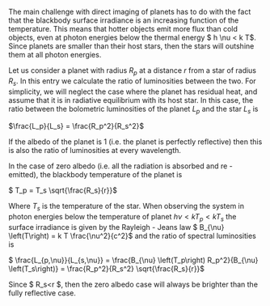 The main challenge with direct imaging of planets has to do with the fact that the blackbody surface irradiance is an increasing function of the temperature. This means that hotter objects emit more flux than cold objects, even at photon energies below the thermal energy $ h \nu < k T$. Since planets are smaller than their host stars, then the stars will outshine them at all photon energies.

Let us consider a planet with radius $R_p$ at a distance $r$ from a star of radius $R_s$. In this entry we calculate the ratio of luminosities between the two. For simplicity, we will neglect the case where the planet has residual heat, and assume that it is in radiative equilibrium with its host star. In this case, the ratio between the bolometric luminosities of the planet $L_p$ and the star $L_s$ is

$\frac{L_p}{L_s} = \frac{R_p^2}{R_s^2}$

If the albedo of the planet is 1 (i.e. the planet is perfectly reflective) then this is also the ratio of luminosities at every wavelength.

In the case of zero albedo (i.e. all the radiation is absorbed and re - emitted), the blackbody temperature of the planet is

$ T_p = T_s \sqrt{\frac{R_s}{r}}$

Where $T_s$ is the temperature of the star. When observing the system in photon energies below the temperature of planet $h \nu<k T_p < k T_s$ the surface irradiance is given by the Rayleigh - Jeans law $ B_{\nu} \left(T\right) = k T \frac{\nu^2}{c^2}$ and the ratio of spectral luminosities is

$ \frac{L_{p,\nu}}{L_{s,\nu}} = \frac{B_{\nu} \left(T_p\right) R_p^2}{B_{\nu} \left(T_s\right)} = \frac{R_p^2}{R_s^2} \sqrt{\frac{R_s}{r}}$

Since $ R_s<r $, then the zero albedo case will always be brighter than the fully reflective case.